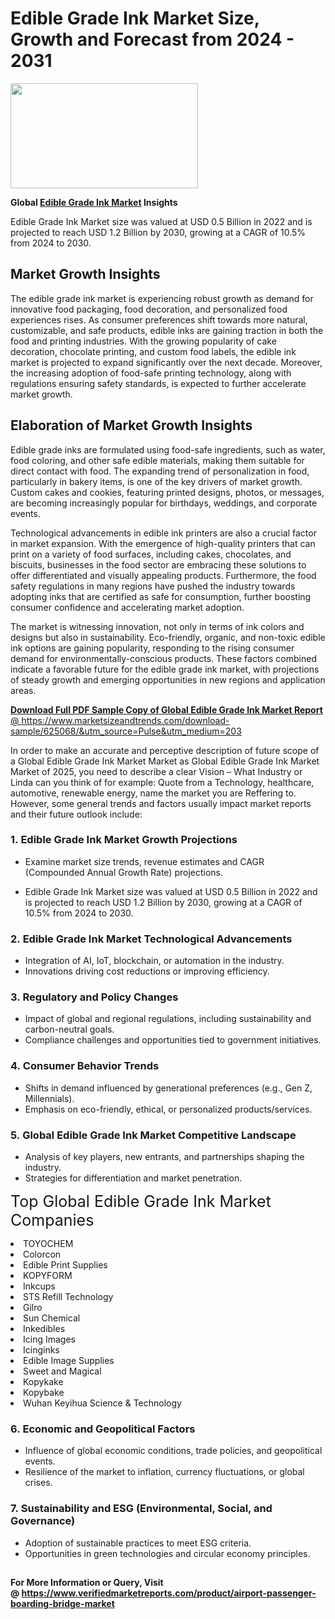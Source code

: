 <H1>Edible Grade Ink Market Size, Growth and Forecast from 2024 - 2031</H1><img class="aligncenter size-medium wp-image-584254" src="https://thirdeyenews.in/wp-content/uploads/2024/09/Global-Market-Research-300x168.jpeg" alt="" width="300" height="168" /><p><strong>Global&nbsp;<a href="https://www.marketsizeandtrends.com/download-sample/625068/&amp;utm_source=Pulse&amp;utm_medium=203">Edible Grade Ink Market</a> Insights</strong></p><p>Edible Grade Ink Market size was valued at USD 0.5 Billion in 2022 and is projected to reach USD 1.2 Billion by 2030, growing at a CAGR of 10.5% from 2024 to 2030.</p><p><h2>Market Growth Insights</h2> <p>The edible grade ink market is experiencing robust growth as demand for innovative food packaging, food decoration, and personalized food experiences rises. As consumer preferences shift towards more natural, customizable, and safe products, edible inks are gaining traction in both the food and printing industries. With the growing popularity of cake decoration, chocolate printing, and custom food labels, the edible ink market is projected to expand significantly over the next decade. Moreover, the increasing adoption of food-safe printing technology, along with regulations ensuring safety standards, is expected to further accelerate market growth.</p> <p><a href="sample-link"></a></p> <h2>Elaboration of Market Growth Insights</h2> <p>Edible grade inks are formulated using food-safe ingredients, such as water, food coloring, and other safe edible materials, making them suitable for direct contact with food. The expanding trend of personalization in food, particularly in bakery items, is one of the key drivers of market growth. Custom cakes and cookies, featuring printed designs, photos, or messages, are becoming increasingly popular for birthdays, weddings, and corporate events.</p> <p>Technological advancements in edible ink printers are also a crucial factor in market expansion. With the emergence of high-quality printers that can print on a variety of food surfaces, including cakes, chocolates, and biscuits, businesses in the food sector are embracing these solutions to offer differentiated and visually appealing products. Furthermore, the food safety regulations in many regions have pushed the industry towards adopting inks that are certified as safe for consumption, further boosting consumer confidence and accelerating market adoption.</p> <p>The market is witnessing innovation, not only in terms of ink colors and designs but also in sustainability. Eco-friendly, organic, and non-toxic edible ink options are gaining popularity, responding to the rising consumer demand for environmentally-conscious products. These factors combined indicate a favorable future for the edible grade ink market, with projections of steady growth and emerging opportunities in new regions and application areas.</p> <p><a href="more-link"></p><p><span class=""><strong>Download Full PDF Sample Copy of Global Edible Grade Ink Market Report</strong> @ <a href="https://www.marketsizeandtrends.com/download-sample/625068/&amp;utm_source=Pulse&amp;utm_medium=203" target="_blank">https://www.marketsizeandtrends.com/download-sample/625068/&amp;utm_source=Pulse&amp;utm_medium=203</a></span></p><p>In order to make an accurate and perceptive description of future scope of a Global&nbsp;Edible Grade Ink Market Market as Global&nbsp;Edible Grade Ink Market Market of 2025, you need to describe a clear Vision &ndash; What Industry or Linda can you think of for example: Quote from a Technology, healthcare, automotive, renewable energy, name the market you are Reffering to. However, some general trends and factors usually impact market reports and their future outlook include:</p><h3>1.&nbsp;<strong>Edible Grade Ink Market Growth Projections</strong></h3><ul><li>Examine market size trends, revenue estimates and CAGR (Compounded Annual Growth Rate) projections.</li><li><p>Edible Grade Ink Market size was valued at USD 0.5 Billion in 2022 and is projected to reach USD 1.2 Billion by 2030, growing at a CAGR of 10.5% from 2024 to 2030.</p></li></ul><h3>2.&nbsp;<strong>Edible Grade Ink Market Technological Advancements</strong></h3><ul><li>Integration of AI, IoT, blockchain, or automation in the industry.</li><li>Innovations driving cost reductions or improving efficiency.</li></ul><h3>3.&nbsp;<strong>Regulatory and Policy Changes</strong></h3><ul><li>Impact of global and regional regulations, including sustainability and carbon-neutral goals.</li><li>Compliance challenges and opportunities tied to government initiatives.</li></ul><h3>4.&nbsp;<strong>Consumer Behavior Trends</strong></h3><ul><li>Shifts in demand influenced by generational preferences (e.g., Gen Z, Millennials).</li><li>Emphasis on eco-friendly, ethical, or personalized products/services.</li></ul><h3>5.&nbsp;<strong>Global Edible Grade Ink Market Competitive Landscape</strong></h3><ul><li>Analysis of key players, new entrants, and partnerships shaping the industry.</li><li>Strategies for differentiation and market penetration.</li></ul><p data-pm-slice="1 1 []"><span style="color: inherit; font-family: inherit; font-size: 25px;">Top Global Edible Grade Ink Market Companies</span></p><div class="" data-test-id=""><p><li>TOYOCHEM</li><li> Colorcon</li><li> Edible Print Supplies</li><li> KOPYFORM</li><li> Inkcups</li><li> STS Refill Technology</li><li> Gilro</li><li> Sun Chemical</li><li> Inkedibles</li><li> Icing Images</li><li> Icinginks</li><li> Edible Image Supplies</li><li> Sweet and Magical</li><li> Kopykake</li><li> Kopybake</li><li> Wuhan Keyihua Science & Technology</li></p></div><h3>6.&nbsp;<strong>Economic and Geopolitical Factors</strong></h3><ul><li>Influence of global economic conditions, trade policies, and geopolitical events.</li><li>Resilience of the market to inflation, currency fluctuations, or global crises.</li></ul><h3>7.&nbsp;<strong>Sustainability and ESG (Environmental, Social, and Governance)</strong></h3><ul><li>Adoption of sustainable practices to meet ESG criteria.</li><li>Opportunities in green technologies and circular economy principles.</li></ul><h2><strong style="font-size: 14px;">For More Information or Query, Visit @&nbsp;</strong><a style="background-color: #ffffff; font-size: 14px;" href="https://www.marketsizeandtrends.com/report/edible-grade-ink-market/" target="_blank">https://www.verifiedmarketreports.com/product/airport-passenger-boarding-bridge-market</a></h2>
